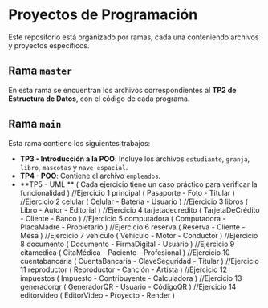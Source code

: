 # Proyectos de Programación

Este repositorio está organizado por ramas, cada una conteniendo archivos y proyectos específicos.

## Rama `master`

En esta rama se encuentran los archivos correspondientes al **TP2 de Estructura de Datos**, con el código de cada programa.

## Rama `main`

Esta rama contiene los siguientes trabajos:

* **TP3 - Introducción a la POO**: Incluye los archivos `estudiante`, `granja`, `libro`, `mascotas` y `nave espacial`.
* **TP4 - POO**: Contiene el archivo `empleados`.
* **TP5 - UML ** ( Cada ejercicio tiene un caso práctico para verificar la funcionalidad )
  //Ejercicio 1 principal ( Pasaporte - Foto - Titular )
  //Ejercicio 2 celular ( Celular - Batería - Usuario  )
  //Ejercicio 3 libros ( Libro - Autor - Editorial )
  //Ejercicio 4 tarjetadecredito ( TarjetaDeCrédito - Cliente - Banco )
  //Ejercicio 5 computadora ( Computadora - PlacaMadre - Propietario )
  //Ejercicio 6 reserva ( Reserva - Cliente - Mesa )
  //Ejercicio 7 vehiculo ( Vehículo - Motor - Conductor )
  //Ejercicio 8 documento ( Documento - FirmaDigital - Usuario )
  //Ejercicio 9 citamedica ( CitaMédica - Paciente - Profesional )
  //Ejercicio 10 cuentabancaria ( CuentaBancaria - ClaveSeguridad - Titular )
  //Ejercicio 11 reproductor ( Reproductor - Canción - Artista )
  //Ejercicio 12 impuestos ( Impuesto - Contribuyente - Calculadora )
  //Ejercicio 13 generadorqr ( GeneradorQR - Usuario - CódigoQR )
  //Ejercicio 14 editorvideo ( EditorVideo - Proyecto - Render )
